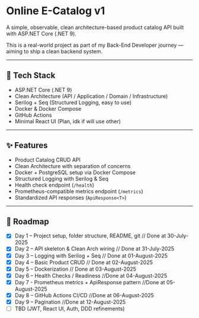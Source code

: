 # Online E-Catalog v1

A simple, observable, clean architecture-based product catalog API built with ASP.NET Core (.NET 9).

This is a real-world project as part of my Back-End Developer journey — aiming to ship a clean backend system.

---

## 🔧 Tech Stack

- ASP.NET Core (.NET 9)
- Clean Architecture (API / Application / Domain / Infrastructure)
- Serilog + Seq (Structured Logging, easy to use)
- Docker & Docker Compose
- GitHub Actions
- Minimal React UI (Plan, idk if will use other)

---

## ✨ Features

- Product Catalog CRUD API
- Clean Architecture with separation of concerns
- Docker + PostgreSQL setup via Docker Compose
- Structured Logging with Serilog & Seq
- Health check endpoint (`/health`)
- Prometheus-compatible metrics endpoint (`/metrics`)
- Standardized API responses (`ApiResponse<T>`)
  
---

## 📌 Roadmap

- [x] Day 1 – Project setup, folder structure, README, git // Done at 30-July-2025
- [x] Day 2 – API skeleton & Clean Arch wiring // Done at 31-July-2025
- [x] Day 3 – Logging with Serilog + Seq // Done at 01-August-2025
- [x] Day 4 – Basic Product CRUD // Done at 02-August-2025
- [x] Day 5 – Dockerization // Done at 03-August-2025
- [x] Day 6 – Health Checks / Readiness //Done at 04-August-2025
- [x] Day 7 - Prometheus metrics + ApiResponse pattern //Done at 05-August-2025
- [x] Day 8 – GitHub Actions CI/CD //Done at 06-August-2025
- [x] Day 9 – Pagination //Done at 12-August-2025
- [ ] TBD (JWT, React UI, Auth, DDD refinements)
